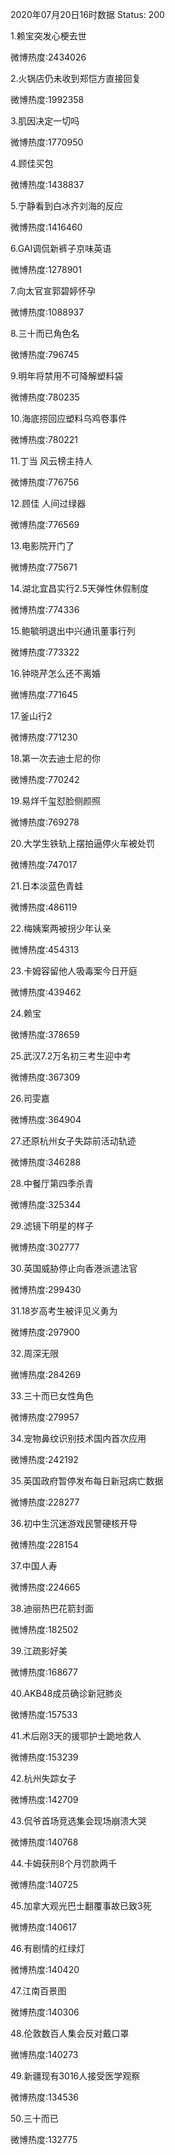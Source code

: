 2020年07月20日16时数据
Status: 200

1.赖宝突发心梗去世

微博热度:2434026

2.火锅店仍未收到郑恺方直接回复

微博热度:1992358

3.肌因决定一切吗

微博热度:1770950

4.顾佳买包

微博热度:1438837

5.宁静看到白冰齐刘海的反应

微博热度:1416460

6.GAI调侃新裤子京味英语

微博热度:1278901

7.向太官宣郭碧婷怀孕

微博热度:1088937

8.三十而已角色名

微博热度:796745

9.明年将禁用不可降解塑料袋

微博热度:780235

10.海底捞回应塑料乌鸡卷事件

微博热度:780221

11.丁当 风云榜主持人

微博热度:776756

12.顾佳 人间过绿器

微博热度:776569

13.电影院开门了

微博热度:775671

14.湖北宜昌实行2.5天弹性休假制度

微博热度:774336

15.鲍毓明退出中兴通讯董事行列

微博热度:773322

16.钟晓芹怎么还不离婚

微博热度:771645

17.釜山行2

微博热度:771230

18.第一次去迪士尼的你

微博热度:770242

19.易烊千玺怼脸侧颜照

微博热度:769278

20.大学生铁轨上摆拍逼停火车被处罚

微博热度:747017

21.日本淡蓝色青蛙

微博热度:486119

22.梅姨案两被拐少年认亲

微博热度:454313

23.卡姆容留他人吸毒案今日开庭

微博热度:439462

24.赖宝

微博热度:378659

25.武汉7.2万名初三考生迎中考

微博热度:367309

26.司雯嘉

微博热度:364904

27.还原杭州女子失踪前活动轨迹

微博热度:346288

28.中餐厅第四季杀青

微博热度:325344

29.滤镜下明星的样子

微博热度:302777

30.英国威胁停止向香港派遣法官

微博热度:299430

31.18岁高考生被评见义勇为

微博热度:297900

32.周深无限

微博热度:284269

33.三十而已女性角色

微博热度:279957

34.宠物鼻纹识别技术国内首次应用

微博热度:242192

35.英国政府暂停发布每日新冠病亡数据

微博热度:228277

36.初中生沉迷游戏民警硬核开导

微博热度:228154

37.中国人寿

微博热度:224665

38.迪丽热巴花箭封面

微博热度:182502

39.江疏影好美

微博热度:168677

40.AKB48成员确诊新冠肺炎

微博热度:157533

41.术后刚3天的援鄂护士跪地救人

微博热度:153239

42.杭州失踪女子

微博热度:142709

43.侃爷首场竞选集会现场崩溃大哭

微博热度:140768

44.卡姆获刑8个月罚款两千

微博热度:140725

45.加拿大观光巴士翻覆事故已致3死

微博热度:140617

46.有剧情的红绿灯

微博热度:140420

47.江南百景图

微博热度:140306

48.伦敦数百人集会反对戴口罩

微博热度:140273

49.新疆现有3016人接受医学观察

微博热度:134536

50.三十而已

微博热度:132775


